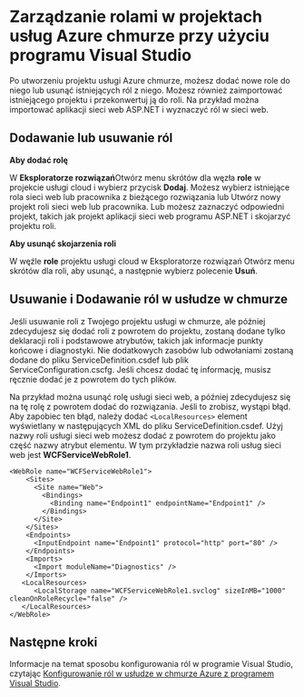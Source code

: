 <properties
   pageTitle="Zarządzanie rolami w chmurze Azure usług projektami przy użyciu programu Visual Studio | Microsoft Azure"
   description="Dowiedz się, jak dodać nowe role do projektu usługi Azure chmury lub usuwanie istniejących ról z niego przy użyciu programu Visual Studio."
   services="visual-studio-online"
   documentationCenter="na"
   authors="TomArcher"
   manager="douge"
   editor="" />
<tags
   ms.service="multiple"
   ms.devlang="dotnet"
   ms.topic="article"
   ms.tgt_pltfrm="na"
   ms.workload="multiple"
   ms.date="08/15/2016"
   ms.author="tarcher" />

# <a name="managing-roles-in-the-azure-cloud-services-projects-with-visual-studio"></a>Zarządzanie rolami w projektach usług Azure chmurze przy użyciu programu Visual Studio

Po utworzeniu projektu usługi Azure chmurze, możesz dodać nowe role do niego lub usunąć istniejących ról z niego. Możesz również zaimportować istniejącego projektu i przekonwertuj ją do roli. Na przykład można importować aplikacji sieci web ASP.NET i wyznaczyć ról w sieci web.

## <a name="adding-or-removing-roles"></a>Dodawanie lub usuwanie ról

**Aby dodać rolę**

W **Eksploratorze rozwiązań**Otwórz menu skrótów dla węzła **role** w projekcie usługi cloud i wybierz przycisk **Dodaj**. Możesz wybierz istniejące rola sieci web lub pracownika z bieżącego rozwiązania lub Utwórz nowy projekt roli sieci web lub pracownika. Lub możesz zaznaczyć odpowiedni projekt, takich jak projekt aplikacji sieci web programu ASP.NET i skojarzyć projektu roli.

**Aby usunąć skojarzenia roli**

W węźle **role** projektu usługi cloud w Eksploratorze rozwiązań Otwórz menu skrótów dla roli, aby usunąć, a następnie wybierz polecenie **Usuń**.

## <a name="removing-and-adding-roles-in-your-cloud-service"></a>Usuwanie i Dodawanie ról w usłudze w chmurze

Jeśli usuwanie roli z Twojego projektu usługi w chmurze, ale później zdecydujesz się dodać roli z powrotem do projektu, zostaną dodane tylko deklaracji roli i podstawowe atrybutów, takich jak informacje punkty końcowe i diagnostyki. Nie dodatkowych zasobów lub odwołaniami zostaną dodane do pliku ServiceDefinition.csdef lub plik ServiceConfiguration.cscfg. Jeśli chcesz dodać tę informację, musisz ręcznie dodać je z powrotem do tych plików.

Na przykład można usunąć rolę usługi sieci web, a później zdecydujesz się na tę rolę z powrotem dodać do rozwiązania. Jeśli to zrobisz, wystąpi błąd. Aby zapobiec ten błąd, należy dodać `<LocalResources>` element wyświetlany w następujących XML do pliku ServiceDefinition.csdef. Użyj nazwy roli usługi sieci web możesz dodać z powrotem do projektu jako część nazwy atrybut **<LocalStorage>** elementu. W tym przykładzie nazwa roli usług sieci web jest **WCFServiceWebRole1**.

    <WebRole name="WCFServiceWebRole1">
        <Sites>
          <Site name="Web">
            <Bindings>
              <Binding name="Endpoint1" endpointName="Endpoint1" />
            </Bindings>
          </Site>
        </Sites>
        <Endpoints>
          <InputEndpoint name="Endpoint1" protocol="http" port="80" />
        </Endpoints>
        <Imports>
          <Import moduleName="Diagnostics" />
        </Imports>
       <LocalResources>
          <LocalStorage name="WCFServiceWebRole1.svclog" sizeInMB="1000" cleanOnRoleRecycle="false" />
       </LocalResources>
    </WebRole>

## <a name="next-steps"></a>Następne kroki

Informacje na temat sposobu konfigurowania ról w programie Visual Studio, czytając [Konfigurowanie ról w usłudze w chmurze Azure z programem Visual Studio](vs-azure-tools-configure-roles-for-cloud-service.md).
